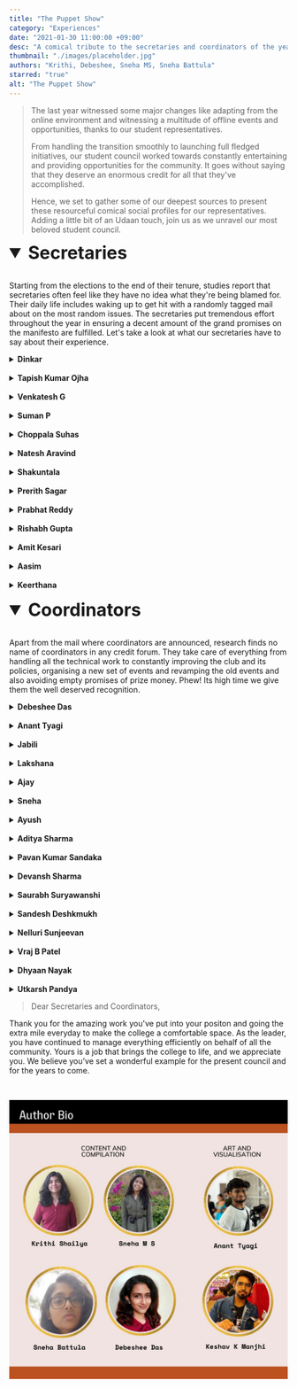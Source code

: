 ```yaml
---
title: "The Puppet Show"
category: "Experiences"
date: "2021-01-30 11:00:00 +09:00"
desc: "A comical tribute to the secretaries and coordinators of the year 2021-2022, for all the work and effort that goes behind what what we see"
thumbnail: "./images/placeholder.jpg"
authors: "Krithi, Debeshee, Sneha MS, Sneha Battula"
starred: "true"
alt: "The Puppet Show"
---
```


>The last year witnessed some major changes like adapting from the online environment and witnessing a multitude of offline events and opportunities, thanks to our student representatives.
>
>From handling the transition smoothly to launching full fledged initiatives, our student council worked towards constantly entertaining and providing opportunities for the community. It goes without saying that they deserve an enormous credit for all that they've accomplished.
>
>Hence, we set to gather some of our deepest sources to present these resourceful comical social profiles for our representatives. Adding a little bit of an Udaan touch, join us as we unravel our most beloved student council.

<details open>
<summary style= font-size:2rem;> <b>Secretaries</b></summary>
</br>

Starting from the elections to the end of their tenure, studies report that secretaries often feel like they have no idea what they're being blamed for. Their daily life includes waking up to get hit with a randomly tagged mail about on the most random issues. The secretaries put tremendous effort throughout the year in ensuring a decent amount of the grand promises on the manifesto are fulfilled.  Let's take a look at what our secretaries have to say about their experience.


<details>
<summary><b>Dinkar</b>
</summary>
</br>

*Students General Secretary*

<img src="images/profilecards/Dinkar.png"
     alt="Dinkar Profile"
     style="float: left; margin-right: 20rem; margin-bottom:40px; width: 90%;"/>

---

**Most Commendable Achievements from his tenure as the SGS**           
From managing the campus bio-bubble and handling quarantine to containing the campus outbreak, he was instrumental in helping out the institute and students with regards to navigating those rough waters and resuming normal student activities on campus after almost 2 years. With a strong, progressive stand on student issues including hostel in-times, Dinkar has ensured a smoother sailing for all students ahead.

**Dear Future Secretary,**                  
Try to approach the administration well in advance for issues students are facing or any proposal you have in mind. As last minute proposals are not kept into consideration because proper thought process can’t be put into it from the admin side.

Always take students into confidence about the decisions or discussions happening in institute level committees.

---------------------

*Thoughts and reviews from the student community*

> The most dedicated and hard-working guy who can get things done. One-man-army. One who knows EVERYTHING in IIT-T. A curious listener who will extract every bit of information from you. Never found in the room. Always ready for late-night parties.                        
>
>*-Arpit*


>No other student on campus has connected with everyone, be it security, staff, faculty or students as Dinkar has. As a consequence, no one else understands the working of the institute as well as him. No wonder then that he was involved in almost all decisions and committees the past year, be it COVID, Academics or HoME.     
>
>*-Shreyansh*

>A mastermind. He’s the mind you want to have in your team. His assurance and presence can give us the confidence to achieve few impossible tasks. A person with diverse mentality and is a good friend. His greatest talent is his convincing skills and bold nature. He can literally convince any higher official with his words and can go against the whole institute if he feels it’s right. He did have a few accomplishments like successfully handling a protest(inside campus), lifting the restrictions of the girls' hostel and handling the situation of congestion in boys hostel during Covid time. These are actually enough to explain how greatly his tenure has been. Overall, he is everyone’s godfather.                 
>
>*-Yerra*

---------------------
</details>
<br/>
<details>
<summary><b>Tapish Kumar Ojha</b>
</summary>
</br>

*Academic Affairs Secretary*

<img src="images/profilecards/Tapish.png"
     alt="Tapish Profile"
     style="float: left; margin-right: 20rem; margin-bottom:40px; width: 90%;"/>

---

**What is your most commendable achievement from your tenure as AAS?**       
It was the academic year when ERP got started for the first time in our college and it started with the course registration module in it. Since everyone including the academics section was new in it, it was really difficult for them as well as students to use it smoothly. So a lot of issues used to arise and at any time whether it was night 12 am, I had to talk to Arun Sir and sort the issue out. A lot of extensions in the deadline were requested. The drive was not smooth but happened successfully anyways. Although there were issues with it, but I was still happy that everyone registered successfully at least 😅.            

**Any regrets regarding your tenure?**       
I was not able to coordinate with my team well. Starting off with hybrid mode, there were no physical meetings, then the main problem was all the students who face any kind of issue or doubt used to contact me directly and I was not able to refuse them to help and was not able to make them follow the flow that has to be followed in order to sort out a query. I was hoping that there is a correct flow where the students could just reach out to the CRs and that can be conveyed to the AAC members and then to me.                            

**Dear Future Secretary,**                          
Make sure you figure out and inform the students about how/whom to apprach in case of any queries or issues. Keep the CRs and the members of AAC in the loop. So that everyone will know the answer to common queries. This will make your work easier.

---------------------

*Thoughts and reviews from the student community*

>In a year which saw the institute transition back to offline classes and exams, we students couldn’t have asked for a better AAS than Tapish. A year or so of online functioning had seen a communication gap and friction appear between academics and student body. Tapish bridged this gap, making sure that student grievances were put forward and redressed in a timely manner. With initiatives like a Career development forum to connect students with their peers and alumni for guidance regarding higher education and placements, the impact of his tenure will be felt long after he’s left!            
>         
>*-Shreyansh*

>Tapish helped pull off something nearly impossible - modifying the timetable for the students interest in a system where EVERYONE says “I can’t do anything about this, please ask X”, and then X goes on to say the same! The guy can beat the odds with his talents. Kudos to him for doing wonders in spite of the difficult circumstances.       
>
>*-Debeshee*

>Here is one such person who bothered Tapish with all such doubts/queries he mentions above. 😅But honestly none of the messages were left unanswered (Even when he was the Events Management Head). Getting such messages from everyone is truly overwhelming but you handled the situation like a pro. It was wonderful working with you as part of the AAC (probably didn’t do much). It was an awesome learning experience because of which I can now proudly say I know how certain things  work in our college.      
>
>*-Sneha*

---------------------
</details>
<br/>
<details>
<summary><b>Venkatesh G</b>
</summary>
</br>

*Research Affairs Secretary*

<img src="images/profilecards/Venkatesh.png"
     alt="Venkatesh Profile"
     style="float: left; margin-right: 20rem; margin-bottom:40px; width: 90%;"/>

---

**What was the best part of being the RAS?**             
I learned how the administration process works in the institute. Democratically represented my views to the authorities without any coercion and I have maintained good cordial relations with the scholars, and the administration (Faculty & Staff). I thought the scholars who hadn't returned to the campus due to Covid restrictions wouldn't know my face, but surprisingly now they all are recognizing me without any acquaintance.

**What is your most commendable achievement from your tenure as RAS?**  
I was always approachable to the scholars at any time either through phone or email. I was diligent to respond to their concerns and tried to resolve the dynamic issues with the help of concerned authorities.

I thank my research affairs council members & and our 2021-22 batch secretaries for continuous support during my tenure.                              

**What do you wish you’d done differently?**       
First, I had a wish to make every individual scholar happy with my representation, but in reality, it is impossible. Individual opinion always conflicts with group interests. Finally, I  decided to prioritize group interests over individual-centric opinions.

**Any mistakes that you want to warn your successors about?**             
Don't take any responsibility beyond your arm's length.

**Dear Future Secretary,**           
All the best!!!!               
Just go with the flow.            

---------------------

*Thoughts and reviews from the student community*

>He is a level-headed person. He maintains a good share of goodwill with research scholars and administration. This allows him to put research scholars concerns in front of administration with much ease. He is also good at managing the team by delegating the work to the committee. I would say in majority of time in his term as RAS went hassle free.       
>
>*-Ishaan*

---------------------
</details>
<br/>
<details>
<summary><b>Suman P</b>
</summary>
</br>

*Hostel Affairs Secretary*

<img src="images/profilecards/Suman.png"
     alt="Suman Profile"
     style="float: left; margin-right: 20rem; margin-bottom:40px; width: 90%;"/>

---

**What is your most commendable achievement from your tenure as HAS?**     
Managing quarantine with limited rooms and furniture.       

**What do you wish you’d done differently?**        
I should have made hostel representatives more accountable to the students.

-----------

*Thoughts and reviews from the student community*

>Suman has this beautiful, beautiful aura - you always feel like telling him your life problems, and he listens so sweetly, with the perfect facial expressions and responses, it often feels like he solves 68% of the problem, even if he can’t possibly do anything about it! And when it’s a problem he CAN do something about, he goes great lengths to get it done! He’s a true asset!       
>
>*-Debeshee*

>Suman is the most student friendly person I've come across who took immediate action to solve problems raised by students. He is so polite and respects everyone, from the highest authority to the cleaning staff. He never gave up on students' interests. He believed in people working with him and gave them full freedom to work. I have never seen him taking a decision without discussing the issue with seniors and council members to come up with the best possible solution. I personally learned a lot from him and admire his work ethic.
All the best!!    
>
>*-Jose*

-----------
</details>
<br/>
<details>
<summary><b>Choppala Suhas</b>
</summary>
</br>

*Mess Affairs Secretary*

<img src="images/profilecards/Suhas.png"
     alt="Suhas Profile"
     style="float: left; margin-right: 20rem; margin-bottom:40px; width: 90%;"/>

---

**What is your most commendable achievement from your tenure ?**               
I was able to work with more dedication than I ever thought possible. Working with a great team and changing the tender is one of my great achievements.      

**Any Regerts or anything you wish you'd done differently?**
In the beginning of my tenure, I use to look into some unnecessary conversations happening around in the WhatsApp groups and other platforms and felt bad about the comments and stuff. Later I got habituated, peiople always say things. But I regret caring about this in the beginning.        

**Dear future secretary,**             
Be open to suggestions and stay dedicated towards the work.

-----------

*Thoughts and reviews from the student community*
>Suhas and I met for the first time on our fresher's night, and his sincerity has always surprised me. He was the type of guy who was always eager to explore and master the unknown. His ideology of dealing with issues and his calmness moulded my way of analysing and solving a situation.           
>
>When we returned to campus after the devastating second wave of the COVID-19 virus, the situation was chaotic; he inspired us with his hard-working nature and determined character. During the tenders for the mess contract, he worked and fought for the students to provide them with better food at a lower cost; he always tried to do his best in the students' favour. He ended his term on a high note by instituting ice cream night on campus and inspired not only our batch but our junior batches to do the best in whatever the duties they are responsible for.       
>
>*-Charan*

---------
</details>
<br/>
<details>
<summary><b>Natesh Aravind</b>
</summary>
</br>

*Mess Affairs Secretary*

<img src="images/profilecards/Natesh.png"
     alt="Natesh Profile"
     style="float: left; margin-right: 20rem; margin-bottom:40px; width: 90%;"/>

---

**What is your most commendable achievement from your tenure ?**      
- Finally purchased a good telescope for our insti!
- We started the first Tech Summit, a series of Intra IIT tech competitions (with the hopes of seeing this transform into a tech fest in the coming years)
- We setup the ideasquare room with most of the necessary equipment for students projects
- got some good industry colaborations
- Apart from that, main challenge is getting students interested in these activities and clubs moving forward from the initial basic level stuff and start to work on more complex and advanced projects. We took the first step in solving this by revamping the club's org structure and introducing interest groups and tech teams.

**Any Regerts or anything you wish you'd done differently?**                
- Main regret is letting people who didn't know how to use 3d printer to use it. Here's a message for students: if are interested in something like 3d printing and you want to use the machine, better learn how to use it, no one is going to (and no one is expected to) do your work for you just because they are a club core. They can teach you but not do your work for you lol.                  
- I also regret not getting the impressed budget plan for ideasquare (basically a monthly budget) approved in my tenure, but i do hope the next team will get it approved asap.               
- Another regret is definitely not being able to properly renovate the ideasquare room like we planned. Though that was mainly because of pressure from above.                                
- One last thing is I didn't give any goodies for students who won in Intra IIT Tech summit when all others did (we did give prize money though).      
- Even though this one is not on us, the online Inter IIT Tech Meet was unfortunately a big flop due to the unethical way it was organized. Hope it didnt demotivate anyone. Never let IIT KGP organize anything ever again or simply don't participate in the events they organize (We have seen the toxic culture they follow and how it reflects in the events they organize way too many times.
- Apart from this I feel like I didn't oversee the activities of Digital Wizards and E-Cell as I was a bit too busy with Techmaniacs, Ideasquare and Gagan Vedhi. While digital wizards team did a phenomenal job the E-cell team utterly failed in organising even a single event to promote entrepreneurship, which was reflected even in many of directors remarks. On retrospect I should have helped them more and focused more on that side as well.

**Dear Future anybody who takes up a tech-related POR,**    
- One suggestion will be for club's core teams to focus on actually doing projects (which will help their CVs as well) rather than simply organizing workshop after workshop every month, all the KT stuff needs to happen within the first month of the joining of first years, and later on the focus should be on projects and clearing doubts for freshers.
- Regular open house to show these projects should also be organized. This way other students also see what is it they will also be able to do if they join the club later. Moreover more visibility a club gets through the projects they work on, it will definitely help in many ways like getting more budget, more collabs with companies etc.. (What you show is what you get).
- Also one ways to maximize audience is by having fewer but more marketed and inclusive events like the tech summit etc. Try to get outside speakers like entrepreneurs etc... to this as next year one of the main focus areas for TAC and E-cell will be to properly setup the startup pre-incubation hub and motivate entrepreneurship more among students.

-----------

*Thoughts and reviews from the student community*   

>This guy is full of ideas and loves to work on them! You can go to him and strike up a conversation on any idea, and he always has plenty to say! And he has very specific preferences and ways of doing things, and tries his best to get them implemented wherever he can. He cycled through all the To-Do list apps on the play store until he found one he could work with! He's also a really good team player, and makes sure that all the work he takes up gets done well.
>
>*-Prabhat*

>Natesh is an inspiring and visionary leader. During his tenure, he constantly motivated us to come up with creative ideas and restore technical culture of our college
>
>*-Venkatesa*

-----------
</details>
<br/>
<details>
<summary><b>Shakuntala</b>
</summary>
</br>

*Cultural Affairs Secretary*

<img src="images/profilecards/Shakuntala.png"
     alt="Shakuntala Profile"
     style="float: left; margin-right: 20rem; margin-bottom:40px; width: 90%;"/>

---

**What is your most commendable achievement from your tenure ?**           
The first big cultural event that we celebrated in college after the COVID break was Diwali. The Institute was calling the students back in batches and our team was not completely on campus by then, so the transition and communication was a little tough along with the COVID restrictions but at the end of the day, we were happy with how everything worked out as we started getting positive feedback from the students.         

One of the most heartwarming moments was from the Signature day event conducted for the graduating students. We knew the event was going to be a success once we saw their faces and overheard them saying “badia cheez he bhai!!” with joy.                       

One of my favourite events was Christmas. For the first time it was celebrated over two days and many students enthralled us with their talents!                            

**Dear future secretary,**              
Well, we always try to give our best for every event. But it's important to listen to the feedback after the event and improve on it in the next instance.

-----------

*Thoughts and reviews from the student community*

>I admire Shakunthala’s patience and hard work on all the ‘behind the scenes’ effort that needs to go into any student organised event on campus. It's not easy at all, working with multiple interesting people both inside and outside the institute, without getting frustrated. So kudos to her for keeping it up throughout the year!
>
>*-Debeshee*

>Apparently, this has to be 50 to 100 words about the talents of my close friend, Shakunthala, the cultural secretary, oh yeah... the former cultural secretary. She has the talent of doing all the work just by sitting in her bed the whole day. Don't mistake it for her laziness. It's an art, and she is an artist. Only she can make our great director and DoSA laugh in the meetings. She is the first-ever secretary to be  on the meme page.
>
>*-Keerthana*

-----------
</details>
<br/>
<details>
<summary><b>Prerith Sagar</b>
</summary>
</br>

*Sports Secretary*

<img src="images/profilecards/Prerith.png"
     alt="Prerith Profile"
     style="float: left; margin-right: 20rem; margin-bottom:40px; width: 90%;"/>

---

**What was the best part of being the SS ?**      
Best part of being any secretary is the ability to bring changes. The fact that I was able to get jerseys for everyone who participated in Kridaan is one thing I am really proud of. Also there were instances where the previous Intra IIT was halted due to fights among students (not the sole reason). I am proud of the fact that we conducted Kridaan in the most peaceful manner. Students took everything with a sporting spirit. And we saw commendable participation from  women as well. This lays a good foundation for the next inter IIT Tournaments.

**What do you wish you’d done differently?**   
- Budget Planning. Plan for everything from the beginning. I couldn’t get this done because of the online-offline ambiguity. But funds were approved later. But doing this before is less complicated.    
- E-sports is another aspect I lost track of. I hope the next secretary launches and lays foundation for this gaming culture.

**Dear future secretary,**             
Learn negotiating and management skills. I learnt it the hard way. Being too polite doesn’t work. Fight for what needs to be done and be assertive and confident. Take a stand and convince people. At the end of the day, this is a learning experience.

-----------

*Thoughts and reviews from the student community*

>Super practical, efficient, jovial and fun to work with!   
>   
>*-Debeshee*

>I think he's the most casual and chill person you'll ever meet. One will never feel burdened working around him. The way he carried out the events, either the Winter tournament or the Intra IIT, with calmness and composure is just incredible. Going to miss those late-night chit-chats about organising sports events and seeing you bossing around the sports facilities.
>
>*-Dheeraj*

>Being in a POR during the pandemic time has been a tricky job for all, but I believe that even with the hurdles, he has been one of the best sports secretaries our college has ever seen. Conducting winter sports tournament, Kridan, and other tournaments successfully with a little experience is a great accomplishment. These tournaments have improved both in terms of conducting and participation. From my first year till now, I have seen an increase in the number of people showing up for playing sports. Not only in terms of conducting these events, I feel that he has also done well in managing his committee and bringing in new reforms, like the hall of fame, etc. as well. Though it is not possible right now, I would have loved to watch our college get some real wins in Inter-IIT under his leadership.
>
>*-Srikarah*

>An adventurer. After he was elected as a sports secretary, I was worried that he will take up the job forward. Selecting me as a part of sports council, further enhanced my doubts on him. But after being a member of his council, the way he’s planned various activities, and events changed my opinion on him. Organizing KRIDAN followed by prize distribution ceremony on Gymkhana day is a mind-blowing situation that I cannot get over in my entire B.Tech life. He is a person who takes pride in his work and make sure it never fails at any cost. Finally, he’s a great friend and hard-worker.
>
>*-Yerra*

-----------

</details>
<br/>
<details>
<summary><b>Prabhat Reddy</b>
</summary>
</br>

*Literary Affairs Secretary*

<img src="images/profilecards/Prabhat.png"
     alt="Prabhat Profile"
     style="float: left; margin-right: 20rem; margin-bottom:40px; width: 90%;"/>

---

**What is your most commendable achievement from your tenure ?**
If I had to mention my most important achievement, that would be the LAC. Everyone in the LAC is interested and have contributed to lots of activities in their own way, and while I can't take credit for their existence and their awesomeness, I will take credit for assembling this passionate little team! We had meetings every once in a while and we came up with a bunch of ideas, most of which never saw the light of reality. But the few ideas that did, did have a lasting impact. And I believe that's important, because it encourages ideation and it reinforces the belief that any idea can come to fruition if we diligently work at it!              

One example is "Have we met before": the first ever event that the LAC as a whole had organized. While the primary aim of the event was to increase the senior-junior interaction in the online mode, there was another agenda: to organize a large scale event that would bring the newly formed LAC together. While the idea of the event was inspired from the "Icebreaker session" held in December 2020, the planning, organization and execution took a complete detour. The event was organized on Discord and all the participants were divided into teams of 5-7, among which there was a volunteer who engaged the team and held activities. The amount of planning that went into it was insane! And I think that the success of that event set the environment for everything that followed.                  

The year was full of challenges, but the most important one was getting work done while involving more people. I often came across cases where I could just take up all the work myself and get it done, but doing so wouldn't have been inclusive to people. I believe that it's important to involve people in work, sometimes even at the cost of finishing the work, to build a team, and I'm proud of the fact that I continuously tried to align my actions to this belief as much as I could. And I believe that helped!          

**What do you wish you’d done differently?**     
I did take a lot of decisions that I would consider mistakes, in the sense that I could've made other choice that lead to better outcomes. However, I don't think I would change any of that, and I couldn't have as well, because the past me couldn't have known any better, and I wouldn't be the same person I am now!

**Dear Future Secretary,**             
If there's one thing, that is to "remember your role". The Literary Affairs Secretary is a student representative i.e. the LAS must represent the students' interests. The LAS isn't a CEO, they mustn't represent their own ideas all the time (doesn't mean they must refrain from doing it at all). The LAS isn't a boss, they do not have the right to boss around people and get work done (they do reserve the right to kick people off the LAC though). The LAS must understand the role of the representative and act like one, and this must reflect in all their actions.                               

I used the word "LAS" above, but I believe this applies for all the student representatives. All the above isn't a written rule. This is my perspective and I believe I stood by it!                  

-----------

*Thoughts and reviews from the student community*

>I don't know anyone else apart from Prabhat bhaiya, and he's the SWEETEST 4th year guy I ever met. Totally down to earth, amazing personality, funny and appreciative, what else would you want?
>
>*-Keshav*

>Prabhat is a super casual and fun person, who simultaneously maintains a sense of professionalism and formality. He is in short a comfort character who you can freely talk to about anything. He is always open to interesting conversations and always has a new point of view for anything and everything. His way of simultaneously maintaining a casual, fun environment and a strictly documented formal work flow is commendable. Overall, it is a joy to work under and with prabhat.
>
>*-Sathyanarayann*

>This year by far has to be the golden year for literary affairs either in terms of events, participation or perception. His term accomplishments for literary affairs through the organisation of events (have we met before, etc) or fests (fiesta) can be considered as a huge leap for increasing literary culture in IITT.   
>
>*-Preethi*

>My interview for the LAC comprised of 40% purpose, 50% random topics and 10% lame jokes. I think this adequately sums up Prabhat.
>
>*-Krithi*

>You need help with anything… Just call Prabhat. The multi talented persona you are sooper lucky to meet
>
>*-Sneha*

>I’ve never met anyone who takes the ***people*** aspect of leadership and change more seriously than Prabhat, as compared to actually getting work done. As a result he didn’t just contribute to the Literary Affairs of IITT, he changed lives and their relationships with literary affairs. If you get a chance to work with him, you’ve probably saved up nine lives worth of good karma! Good for  you!
>
>*-Debeshee*

-----------
</details>
<br/>
<details>
<summary><b>Rishabh Gupta</b>
</summary>
</br>

*Placement Coordinator*

<img src="images/profilecards/Rishabh.png"
     alt="Rishabh Profile"
     style="float: left; margin-right: 20rem; margin-bottom:40px; width: 90%;"/>

---

**What is your most commendable achievement from your tenure ?**
1. Core dream offer policy - allowing students placed in non core companies to use their dream offer for core companies irrespective of the package details.       
2. 6 month internship - framing a way in which students can do 6 month intern in core companies with their academics. This increased the number of core opportunities in the institute.              
3. Formation of sub teams for the career development activities namely - <br>
&emsp;&emsp;a. Mock Placement Team<br>
&emsp;&emsp;b. Student Repository Team<br>
&emsp;&emsp;c. Social Media Outreach Team<br>
&emsp;&emsp;d. Placement Talks Team<br>      

**Any Regerts or anything you wish you'd done differently?**    
Improper planning of Student Repository and maintaining it.

**Dear Future Placement Coordinator,**                  
Maintain the repository from the very beginning.                                     
Connect students before sitting for any company with the just graduated batch students who are placed in that company.

-----------

*Thoughts and reviews from the student community*

>His was the term just after corona had hit the second wave. I've seen him work hard for the placement of each and every student eligible. There are people who exploit the power given them but he knew exactly how to balance everything. He'd be bold when demanding for the companies to come to the college and he'd even spoken to a lot of them which none of the previous Placement Coordinators did. All in all my respect for him as a friend, human and roommate grew over time as I saw him succeed.
>
>*-Aditya*

>Rishabh did a super awesome job at being a PIC despite him already being placed. Bonus points, he also plays good football.
>
>*-Prabhat*

-----------
</details>
<br/>
<details>
<summary><b>Amit Kesari</b>
</summary>
</br>

*Internship Coordinator*

<img src="images/profilecards/Amit.png"
     alt="Amit Profile"
     style="float: left; margin-right: 20rem; margin-bottom:40px; width: 90%;"/>

---

**What is your most commendable achievement from your tenure ?**
One of the proudest moments for me personally was when all my batchmates, especially my friends received their internship offer. This had seemed like a distant dream at the beginning of my tenure. When I received emails about people's selection and shortlist, it felt like one more step towards the summit on sending them the "Congratulations!" mail. Also when few students gave their thanks for the CDC sessions and mock rounds, it felt great that all our genuine efforts towards helping the people was being appreciated.

**Any Regerts or anything you wish you'd done differently?**   
Since this was the first time IGC position was brought into the Secretariat, along with the positives and the great things that happened throughout the year, one thing that I would want to do differently would be make students more aware about the global scenario we are living in and also to do justice to students who think that they were at a disadvantage because of me.

-----------

*Thoughts and reviews from the student community*

>So I met Amit on my second day at college, and from that day till now, I find him highly hardworking in all the fields in which he works. We even call him a "robot" for his dedication. He likes to help others; for me, he is my coding guru and a great friend. He is all set to be the next Satya Nadela, and I am sure he will be. He knows how to work under pressure and manage a team, so I would say he was and is the best person to be IGC. He is very caring for his friends, and his favourite sweet is ras malai, something he loves more than coding or helping others.
>
>*-Aditya*

>Even though IGC position was introduced for the first time, I felt that Amit did justice to the position. He used to communicate about everything on time and the queries were being resolved very quickly. He created a timeline for all the company events that would take place so that it would be useful for the students. Regular reminders were sent regarding different companies' application processes. We can even see that 150+ students have got internships which is a big number.
>
>*-Sowmya*

-----------
</details>
<br/>
<details>
<summary><b>Aasim</b>
</summary>
</br>

*GCU Head*

<img src="images/profilecards/Aasim.png"
     alt="Aasim Profile"
     style="float: left; margin-right: 20rem; margin-bottom:40px; width: 90%;"/>

---

**What was the best part about being GCU Head?**           
The best part of being the GCU student head was to hear the word "Thank you" in a low soft voice when people expressed their journey's either to us or when we became their mediator in arranging counseling sessions. It just gives a feel being noble and helpful amidst all the chaotic things I find myself involved into. A breath of fresh air, a pat at my own back. Those feelings are lovely!   

**What were your most commendable achievements?**                                                                          
It was creating solid steps for creating awareness about mental health and remove taboos regarding counseling. I am proud that by the end of my tenure my council has set  a stern foundation for the functioning of GCU which was a challenge given the hybrid scheme of things going on in our life. And as you know when you have the basement ready, several floors can be added into that building!

**Do you have any regrets regarding your tenure?**                                                      
I wished I could had been better in assigning tasks to my team members so as to make them more involved in the work. And would have included more members in the council to have more fun based activities in the campus from GCU side.

**Dear Future Head,**         
Do lead your team by example but do ensure every member in your council is involved in the tasks assigned to them. At times, I took charge of tasks allotted to a part of my council. It resulted in their apprehension that Aasim will do it. Try to ensure full cooperation with Dr. Pooja V she is actually the driving force for the resurgence of this unit.

-------------------------

*Thoughts and reviews from the student community*

>Aasim is a hard worker who is willing to give everything he has to the tasks that have been given to him. As GCU head for the 2021–22 academic year, one of his goals was to increase GCU's reputation among IITT family members and promote the GCU motto to encourage those in need of assistance to go ahead and seek it with confidence. Another challenge was to spread awareness about GCU's presence, which he attempted to do by planning several student seminars and developing the Sarathi  website and Instagram account. Since maintaining privacy is of the biggest importance for a gcu student head, I have personally observed him considering how he may assist people while maintaining complete anonymity. He gave it his all to create the GCU constitution, which will serve as a guide for new members. I recall an instance when a person published an anonymous Instagram post about an incident happened, aasim took initiative asking for information about it with the intention of offering assistance and support. I'd want to wrap up by saying that the entire GCU team, including faculty advisor Pooja ma'am, put a lot of effort towards helping people and eradicating stigma surrounding mental health throughout the previous academic year.
>
>*-Dinkar*

-------------
</details>
<br/>
<details>
<summary><b>Keerthana</b>
</summary>
</br>

*Principal Coordinator, NSS*

<img src="images/profilecards/Keerthana.png"
     alt="Keerthana Profile"
     style="float: left; margin-right: 20rem; margin-bottom:40px; width: 90%;"/>

---

**What were your most commendable achievements during your tenure?**               
We as a team NSS conducted blood donation camp very well. And I guess we also made NSS IIT T instagram active. I guess these are some of the achievements which I am really proud of.          

**Any regrets or changes that you wish you had made?**            
Not mistakes but it would have been much better if it was offline.

**Dear Future Coordinator,**                 
Conduct many offline events. And as she was part of the team last year she knows it.

-------------------------

*Thoughts and reviews from the student community*

>A really Interesting term, learnt a Lot of things from her about Social service, she taught us a lot of ideas
>
>*-Ganesh*               

>As far as I observed, even in any hectic situation, she can handle things in a cool way and her team managing skills are always awesome!                   
Also, She will be always available to reach out and responds immediately which helps team to perform better
>
>*-Chandni*

>Apart from those sudden meetings regarding work progress which were be planned at a very surprising point of time , working with her proved to be productive. She was my go to person whenever I have some doubts regarding work.      
>
>*-Swathi*

--------------

</details>
</br>

<details open>
<summary style= font-size:2rem;> <b>Coordinators </b></summary>
</br>

Apart from the mail where coordinators are announced, research finds no name of coordinators in any credit forum. They take care of everything from handling all the technical work to constantly improving the club and its policies, organising a new set of events and revamping the old events and also avoiding empty promises of prize money. Phew! Its high time we give them the well deserved recognition.

<details>
<summary><b>Debeshee Das</b>

</summary>
</br>

*Coordinator, Sargam, Music Club*

<img src="images/profilecards/Debeshee.png"
     alt="Debeshee Profile"
     style="float: left; margin-right: 20rem; margin-bottom:40px; width: 90%;"/>

---

**What is your most commendable achievement from your tenure as the coordinator?**                             
'Just Classical Indian Things' was an initiative designed to present classical music, through music, story telling and visuals, in a way that was alluring to people from our generation who were not familiar with it formally. The participants, around 10 of us enjoyed it immensely, and the audience feedback was really warm and unforgettable! The challenges were that we were in online mode and everyone had time constraints and professional commitments to balance.

We had collaborated with PFC on the project, and I was very happy with how everyone involved in it was glad to be a part of the experience. Apart from this, putting the Sargam band back together and performing on Ethnic Night in spite of the logistic issues was incredibly memorable!

**Any regrets or changes you wish you could make?**                      
The process of making purchases, especially expensive equipment, is not clear to most people. Anyone can be misled. It's best to double check the directions you are given and check with someone higher up in the admin in case anything seems unusual.

In general, I made the mistake of trusting other people to do their job well and it didn't work out a few times. It's best to be mentally prepared for the unexpected and come up with a back up plan.

**Dear Future Coordinator,**                           
Anything involving the admin takes time so start reaching out well in advance. Having a permanent safe space for both Sargam's instruments and its people is long overdue - I hope it can be arranged soon.

---------------------

*Thoughts and reviews on their term from the student community*

>She's really supportive, welcoming, and easy-to-talk-to.
She's just perfect for the role of a club's coordinator in my opinion. The most important thing that I learnt from her was that we don't need to compromise with our academics to pursue our passion. Both can go hand-in-hand, just like that.
>
>*-Akshat*

>IITT’s first-ever Sargam Mommy set a great example of how to have fun yet come up with great musical stuff throughout the year (be it offline or online)! From exposing Indian classical music to a large audience to putting back the band together, she has achieved so many milestones in just one year. And the best part is she involved many people in the process, allowing them to learn about Sargam and making them ready to become coordinators and co-coordinators in the future!
>
>*-Sibibalan*

>I've always found it inspiring how debeshee manages all the work at hand and is still somehow chill! It's been a wonderful experience working on the team and simply vibing along with her!
>
>*-Krithi*

>Hands down the best person on campus. If you haven’t met her, don’t worry she’ll come and meet you.
>
>*-Sneha*

-----------
</details>
<br/>
<details>
<summary><b>Anant Tyagi</b>
</summary>
</br>

*Coordinator, Photography and Films Club*

<img src="images/profilecards/Anant.png"
     alt="Anant Profile"
     style="float: left; margin-right: 20rem; margin-bottom:40px; width: 90%;"/>


---

**What is your most commendable achievement from your tenure?**                    
I think my team tackled the online offline transition really well, even though everyone had very little time to adjust. We made a short film and the Freshers' Introduction Video entirely online and also conducted many contests. Then we came to the campus and tirelessly covered Tirutsava (and various other events), sleeping just 3 hours a day. I'm really proud of my team for giving their hundred percent to everything the club did.

**Any regrets or changes you wish you could make?**                    
A lot of students were very enthusiastic about workshops regarding photography and DSLRs. We tried to make it happen but the offline semester was too stacked with events that we had to cover. We're eagerly looking forward to fix this in the upcoming academic year.

**Dear Future Coordinator,**                     
Our club just gets questioned a lot. Make sure we answer with our dedication and our work.

---------------------

*Thoughts and reviews from the student community*

>He has shown remarkable leadership skills and knows how to work as a team and guide the members of the core team and motivate them to get the job done. He is skilled, passionate and is someone who would do whatever it takes to get the job done. It was a wonderful experience to work under him.
>
>*-Sathya*

>I love how Anant is incredibly fun and chill, and at first glance doesn’t fit the stereotype you’d expect from someone running the most hardcore club in IITT.
>
>*-Debeshee*

>All the PFC stuff aside, Anant is an amaa...zing poet. If you didn’t know this before, go and check out his poems in Udaan. They’re just so relatable and so well written. Your poetry  makes people float. Never stop writing.
>
>*-Sneha*

>A goal-oriented person who works hard at things he's passionate about, resorts to sarcastic humor in almost everything else! He's very nice to talk to and he's quite an easy going person in general. It's often the case for most clubs that the club coordinator keeps motivating the core team and takes things forward, but for PFC, it felt like the entire core team supported each other very well, encouraging the coordinator to put in more efforts. It's quite a challenge to keep up the standards that the PFC has set over the years, and covering all college events consistently isn't an easy task, but Anant and team have done a really good job at that! Watching them work, to be honest, is quite inspiring.
>
>*-Prabhat*

-----------------

</details>
<br/>
<details>
<summary><b>Jabili</b>
</summary>
</br>

*Coordinator, Actomania*

<img src="images/profilecards/Jabili.png"
     alt="Jabili Profile"
     style="float: left; margin-right: 20rem; margin-bottom:40px; width: 90%;"/>


---
**What is your most commendable achievement from your tenure?**                  
My proudest moment in my tenure is a successful event (DUMB CHARADES) where around 50 members participated and also gave great feedback!

A workshop we conducted for the 1st year batch gave us lovely satisfaction!

**Any regrets or chanegs you wish you could make?**                         
I was unable to conduct more offline workshops and events due to hectic academic schedule and covid. That's only my regret in my period of coordinator.

---------------------

*Thoughts and reviews from the student community*

>Jabili always knows what the people want! She’s exactly who you want in any ‘Party Planning Committee’!
>
>*-Debeshee*

>I know Jabili as my friend and Actomania Club Coordinator. She is enthusiastic, exciting, and down-to-earth, constantly exploring new things. As a friend, I am grateful that she took up the responsibility of being the Actomania club coordinator and did justice to it by fulfilling her role and responsibilities successfully. Though she was leading the club, she participated in some events herself without any discrimination from the club. She conducted many successful events, which increased interaction among the students.
>
>*-Manoswitha*

--------------------

</details>
<br/>
<details>
<summary><b>Lakshana</b>
</summary>
</br>

*Coordinator, Artista*

<img src="images/profilecards/Lakshana.png"
     alt="Lakshana Profile"
     style="float: left; margin-right: 20rem; margin-bottom:40px; width: 90%;"/>


---

**What is your most commendable achievement from your tenure**                                                  
Offline events! I didn’t think they would work out and that barely ten people would show up because not many people find art to be fun and truly relate to it. Not everyone gets it right?  But there were over 40 people! (Which was a little bit annoying because too many people is too much work, lol!) But it was awesome because everyone enjoyed the events. Especially the freshers. The team was amazing with marketing. They made sure more people would join us for events. I did feel very proud of our team, looking at everyone having a great time with  arts.

**Any regrets or changes you wish you could make?**                                             
Covid gave us no time at all to actually get the students more deeply involved in Artista. I could've done something about that but we already had too many events lined up because of Tirutsava , Fiesta and 75 years.

**Dear Future Coordinator,**                                         
I believe you will do it right because hopefully you also would've been in the core team in the past year and seen what needs to be done and how.

---------------------

*Thoughts and reviews from the student community*

>Lakshana has boxes of art supplies floating around her, and if that isn’t enough for you to fall in love with her, she’s also incredibly kind, sweet, caring, talented, calm and loyal. You CANNOT find a more perpetually sleepy yet fun person on the planet! She’s too cool for life…
>
>*-Debeshee*

>Literally one of the coolest people on the campus. Lakshana has been an amazing Coordinator for Artista, and I had a looot of fun working under her. Work never felt very serious, we would always just chill and have fun… and we would vibe SO HARD! From relating to each other in a lot of stuff, and sending memes to each other and fangirling about tv shows to gossipping about anything and everything, Lakshana is the perfect person to talk to for a refreshing and wholesome chat, at any time of the day
>
>*-Sathyanarayann*

------------------------

</details>
<br/>
<details>
<summary><b>Ajay</b>
</summary>
</br>

*Coordinator, Xcite CLub*

<img src="images/profilecards/Ajay.png"
     alt="Ajay Profile"
     style="float: left; margin-right: 20rem; margin-bottom:40px; width: 90%;"/>


---

**What is your most commendable achievement from your tenure?**                                        
In college life experienced till now, getting into the dance core team in the first year itself and being a part of crew that represented our college in 2019 Inter IIT cultural meet. I have participated in both group and duo competition.

**Any regrets or changes you wish you could make?**                                 
I feel I should have made it more interactive. Primarily having few online and few offline made it difficult to conduct events adding to my prime procastination. Always have a to do list with specific deadlines.
And as for managing the work: should have distributed the work and assigned to the core team according to the appropriate time. This keeps the work system of club smooth. So always having the schedule of club planned and shared with core team helps in coordination.                              

**Dear Future Coordinator,**             
Bringing in the people, being on time when we schedule an events motivates the people. Maintaining this helps in having organising the event and calling in others and enquiring what problems others are facing without delaying the plans.                       

---------------------

*Thoughts and reviews the student community*

>Ajay is the most polite, cordial and sweet person you can have at the helm of anything! Supremely talented at dancing of course. And humble, helpful and fun!
>
>*-Debeshee*

>Heard about this character so collected yet so chaotic in a series-Dont know how he is at the eye of the storm yet bears a beaming smile.
I know these are all hangover thoughts after any fictional movie but what if there actually is a person who bears storm inside but still manages to win a lemon spoon race. Not only does he grooves with his limbs but also makes everyone's minds swirl. And who could actually do better than our xcite club coordinator, D. Ajay. This karimnagar boy became my first hang after coming to IITT. There is nothing special about him but he is an addiction! Usually expressionless but that vibe is priceless. After a dreary dusty day if you aspire for a person you really want to talk to- Its Ajay. A gifted listener, he has no demands-no expectations. This makes him extremely likeable, approachable and an interesting personality. This hide and seek lover has 100 tasks when I sleep and zero when I wake up. I have no clues how he manages chores. I guess that is why he is an excellent leader. He doesnt think leadership is about ordering people. Its more of involving them, living the experiences with them and teaching them the ways he knows to the best of his talent. You meet this person once and you can never forget the spark he carries for his life, be it family, friends, academics, extracurricular and XCITE.
>
>*-Abhimenyu*

---------------------

</details>
<br/>
<details>
<summary><b>Sneha</b>
</summary>
</br>

*Coordinator, Debate and Oratory Club*

<img src="images/profilecards/Sneha.png"
     alt="Sneha Profile"
     style="float: left; margin-right: 20rem; margin-bottom:40px; width: 90%;"/>


---

**What is your most commendable achievement from your tenure?**                   
Probably organizing the club mail handle and drive folder (Yes… Prabhat level documentation + Debeshee level organization). No offense to the previous coordinators, but the place was a mess. Jokes aside, probably the fact that we managed to conduct many debate and oratory sessions and participated in several inter college competitions makes me sooper proud and happy.

**Any regrets or changes you wish you could make?**                                   
One small regret is the fact that I came to know about this facebook page Indian Parliamentary Debate Calendar (which kinda has posts about every single debate competition in the country) after the first half of the year. Had I known of its existence before,  I’m sure we could have participated in several inter collegiate events in the odd semester as well.            

Other than this I pretty much enjoyed every single moment in the Debate and Oratory Club. With an awesome core team, even awesome trio of debate mentors and the best Literary sec ever there were no chance for regrets.

**Dear Future Coordinator,**                                     
People sign up to be part of the core team initially, because why not? Vacation time, not much academic related work and become a no-show later on. A friendly advice, recruit people who are active debaters. Because as a debate and oratory club core memeber there's really not much manegerial work other than, of course host sessions. Also try to do conduct activities in collaboration with the CDC.
All The Best!!!!                       

*PS: Please follow or keep track of the facebook page Indian Parliamentary Debate Calendar.*

---------------------

*Thoughts and reviews from the student community*

>Sneha has done an absolutely amazing job at heading the debate and oratory club. There have been numerous numerous debates which have been held in her term, and she has also ensured that no one gets left out due to any lack of knowledge. She has made sure everyone has access to all the sources they can improve themselves when it comes to debates. She is also incredibly knowledgeable in debate and was the perfect choice for coordinator of debate club.
>
>*-Sathya*

>The very first day for the debate, she managed to bring someone who had completely given up on debate and speaking in front of an audience(me), back into the game. That was perhaps the main, very impressive achievement in my eyes. Amidst the massive ships (other clubs), the debate club felt like a dinghy (owing to its size and other people's interest in joining or even looking at it). But with Sneha at the helm, we knew sinking was not one of the possible outcomes. Probably the only concern is that the debate club is usually revered as the most popular club in many colleges and over here, it felt like it never reached its full glory (this could be chalked up to many reasons but I believe the club head plays a part too).
>
>*-Akhil*

>Sneha is an institution! The consistency, grit, radical spirit and emotional strength to back it all up, apart from the obvious oratory, literary and people skills, is just awe-inspiring. I sometimes wish I could be her. Hands down!
>
>*-Debeshee*

>An extremely sweet person at heart, but extremely intimidating in the first interaction. Everyone I knew was initially scared of Sneha, and it's probably her bold but unique way of talking, I was never able to figure out why! And it's not just the way she talks, she's bold and confident in her actions too. And her work ethic is very inspiring. She does way too many things at a time, and till date, I have no idea how she manages to do justice to all of them!
On a work related personal note, she's very focused and a quick learner. I received a lot of help from her when I was LAS, and I knew that if she was taking care of something, I could rest easy and be assured that it would go well!
>
>*-Prabhat*

------------------

</details>
<br/>
<details>
<summary><b>Ayush</b>
</summary>
</br>

*Coordinator, Quizzing Club*

<img src="images/profilecards/Ayush.png"
     alt="Ayush Profile"
     style="float: left; margin-right: 20rem; margin-bottom:40px; width: 90%;"/>

---

**What is your most commendable achievement from your tenure?**                              
For me, the best part of being the Quiz Club head was the rewarding experience of creating an event that is received well by the participants. All the hours of research and planning with the core team felt worth-it when I looked at the participants and saw them enjoying tackling the set of questions that we had created. Another good thing about being the coordinator is planning events with other clubs and for major cultural events like Fiesta and Tirutsava.                    

The thing I am most proud of was conducting four quizzes in four consequent weeks during Tirutsava and Fiesta. During this time, the events received good participation and many talented quizzers were identified in the institute.                                                           

**Any regrets or changes that you wish you could make?**                     
I think the structure of the club and the planning could have been better. We were short a few members in the core team who could help in creating quizzes. With more members, the planning could have been better and we could have conducted more events more regularly.
Apart from what I have said about the structure, a social media presence of the club should be established. The Instagram page needs to be active. The club could do with more visibility.

**Dear Future Coordinator,**                           
Congratulations on becoming the new head! There are many talented quizzers who joined the club last year. I believe that you will have active participation in the events and more enthusiasm about quizzing in the next year. And make sure to build a good team for the Inter-IIT, Nihilanth and other inter-college competition. I wish you the best. Good Luck!                                

---------------------

*Thoughts and reviews from the student community*

>I have worked with Ayush for the past 3 years on multiple course projects and also our final year project. He has a great sense of humor, a very curious mind, and is always trying to push himself to get better. He worked really hard and devoted a lot of time to making the quizzes fun and interesting and knowledgeable for everyone participating, despite him being quite busy with his BTP and also his grad school applications. Despite these he has conducted some wonderful quizzes. This goes to show his excellent time-management skills. All these qualities have helped him to have a great tenure as quiz club coordinator.     
>
>*-Nirmal*  

>When I joined the quiz club I had almost no experience in making quizzes, Ayush guided me and my fellow core members in framing quizzes to the best level possible. For the most of the year we were a team of 4, but this didn't stop us from limiting the number of quizzes. We ended up framing around 200 questions for 13 quizzes thrughout the year and the best part was it wasn't hectic on us. We couldn't ask for a better head than Ayush.
>
>*-Vignesh*

-------------------

</details>
<br/>
<details>
<summary><b>Aditya Sharma</b>
</summary>
</br>

*Coordinator, Digital Wizards*

<img src="images/profilecards/Aditya.png"
     alt="Aditya Profile"
     style="float: left; margin-right: 20rem; margin-bottom:40px; width: 90%;"/>

---

**What is your most commendable achievement from your tenure?**                            
During my tenure, we conducted many contests and workshops, but my favorite would be the DSA series. During this, we did all the data structures and algorithmic techniques, and students who participated in the series were pleased with its outcome. I feel the success or failure of an event depends not on the number of participants but the value added to their life during the event. And as per our feedback, we were able to add some value to the participants...                              

**Any regrets or changes that you wish you made?**                  
My biggest regret would be not being able to conduct more offline workshops for freshers.                    

---------------------

*Thoughts and reviews the student community*

>Sharmaji is the most well-loved person you can find in a 100 mile radius. He’s disarming, unassuming, incredibly good with people, not to mention the hardcore technical credentials one would expect from the Code Club Head. It is an absolute pleasure working with him and watching him navigate unprecedented challenges without breaking a sweat. He’s also a gold star when it comes to the friendship lottery!
>
>*-Debeshee*

>I met Aditya (a.k.a panda) in the first week of my college life and seeing him from the first instant I knew he had a spark in him to do something great! Always building from ground up and giving into his goal everything that he has, whether it was to learn coding from scratch to becoming the top coder of our college or to run the Digital Wizard Code Club and lead it and manage it in the best way guiding students to reach their greatest or to get the best position possible for us by leading the Inter IIT Tech Meet, he keeps his goal ahead of him and marches towards it, jutsuing his way like Naruto, with full speed and determination listening to The Weekend on loop with a smile on his face ;)
>
>*-Amit Kesari (Odinson)*

>A visionary leader. Very down to the earth. Friend to subordinates, guide when in need. Approachable. No air of superiority.
Humorous and takes jokes in good spirit. He has come a long way and I'm sure he's gonna do wonders. Always comes forward to help people around him when in need. Creative (Helped make the Garuda in Tirutsava). Waiting for a treat from him. He said he'll throw one after he's paid his stipend.
>
>*-Ishaan*

--------------------

</details>
<br/>
<details>
<summary><b>Pavan Kumar Sandaka</b>
</summary>
</br>

*Coordinator,Techmaniacs*

<img src="images/profilecards/Pavan.png"
     alt="Pavan Profile"
     style="float: left; margin-right: 20rem; margin-bottom:40px; width: 90%;"/>


---

**What is your most commendable achievement from your tenure?**            
Tirutsava Robosphere participation is unexpectedly large. Observed interesting designs and took it with great interest. The participants were putting in efforts.           

**Any regrets or changes that you wish you made?**                                  
1. In the beginning, the club thought that workshops were the way to go and get the beginners started. But these are just basics and not a full fledged series.
2. Project driven learning which might help for inter IIT with problem statements.
3. We did not have that much outreach and experience to learn from seniors.
4. Funding was not time.
5. Because of time, we could not do as many things as planned.
6. Online mode also introduced a gap. The transition was bad for mechanical because of pending labs.

**Dear Future Coordinator,**                         
Technical culture in our IIT is weaker than expected. Our college’s culture should develop and our performance should also match.

---------------------

*Thoughts and reviews from the student community*

>Pavan is among the most hardworking people I know. Under his tenure he made sure to organise various  interesting events under Techmaniacs. He also took care of planning activities that were fun-filled and interesting when working with the technical culture.
>
>*-Venkatesa*

---------------------
</details>
<br/>
<details>
<summary><b>Devansh Sharma</b>
</summary>
</br>

*Coordinator, Gagan Vedhi*

<img src="images/profilecards/Devansh.png"
     alt="Devansh Profile"
     style="float: left; margin-right: 20rem; margin-bottom:40px; width: 90%;"/>


---

**What was the best part about being a Club Head?**                           
Sense of achievement. After sharing any resources, conducting any activity or posting something related to astronomy, I always felt a bit satisfied by the fact that even though a bit, we were able to improve everyone’s understanding of our ‘home’.                   

Well, being a club head has its perks, you get to know some amazing people from other colleges, companies and startups as well. And as a by-product, you get some recognition too :P              

**What is your most commendable achievement from your tenure? What is the thing you’re most proud of?**      
Introducing computational astronomy as an interest group.We live in a data-driven world, all you see around produces tons of data and so do the telescopes and space probes. Applying various algorithms and extracting important features from the data is what it’s mainly about.                          

We conducted a hands-on workshop on ‘AI with space applications’ in collaboration with Spaceonova. Some more resources were shared with students to get a better insight. This has now formed the base for all other related activities that might take place shortly.                                                             

Also, this year we managed to submit a solution under the same domain in Inter IIT Tech meet 10.0 for ISRO’s web-based automatic identification of solar bursts in x-ray light curves and received recognition for the same on Gymkhana day.                              

**Do you have any regrets?**                    
The thing which I wish I had done differently was mentoring students for the NASA space apps challenge. It’s a hackathon that’s conducted every year by NASA. We did prepare step-by-step guides with links to resources but somehow it didn’t go well. Post analysis made us realize that the main reason was the lack of interaction between the core team and participating individuals.

**Dear future Coordinator,**                                          
Never neglect the importance of regular interaction. During my tenure, I realized that people pay more attention and participate well when you interact with them regularly and keep the communication platforms active. It might sound a bit hard to execute at first but with proper division and management it becomes easier with time and it’s truly worth it.                    

Even though my tenure ends now, I’ll keep on supporting the club and its activities. So don’t hesitate if you want some assistance or want to have a chat with someone who is equally enthusiastic about space. I’ll be there. Most important, don’t be ever discouraged by low participation. It happens and I know that. I would suggest trying different types of activities. Quizzes and talk shows are great but trying something new or doing it in a different way will most likely increase participation.                                  
Best wishes from my side. Let’s take our club to the next level!                 

*PS: To all the enthusiasts out there, your interest and participation is of utter importance. So, if you’re free on a Saturday night and while scrolling you came across something new, share it with others.. have a discussion on it. Let’s build a strong space community where we learn and thrive together. Our club is there for you to make this journey beautiful, all you have to do is show your interest.*

-------------------------

*Thoughts and reviews from the student community*

>Devansh, you are an embodiment of humbleness; not only humbleness but also skill and sincerity😇 . I haven't seen any other student like you. You never hurt, insult or disrespect anyone. I have never seen you in anger, despite provoking situations. It was a great pleasure working under you in Astronomy club 🤗. Your creativity is superb which was reflected from the ideas you proposed when you were on the throne👑 of head of Astro club. You never enforced responsibility on anyone, and did an ideal distribution of work equally among everyone, keeping into account the academic pressure everyone has. Also, your spontaneity and pragmatic thinking was visible when you used to point out the minute but serious loopholes in our ideas within seconds🫰🏻.  Also I love your way of conveying others mistakes to them- no sarcasm, no exaggeration, no pride- only shear politeness😄. How do you manage this?!
Being very friendly with us you were also strict about ethics. You always discharged the core members from using copyright restricted materials and thoroughly examined these things. You speak less but meaningful, never wasting your and others' time. I learnt a lot from you ( including some stuff related to coding :) )
I am really lucky to have a friend like you.
>
>*-Pranav Sutar*

>My college friend Devansh, he is not only a hard-working studious person, yet in addition brimming with warm friendship as well. He is extremely enthusiastic about programming and in fact, he had been in the top five in many of the contests conducted in our college. He is super passionate about astronomy. He has a true passion for the space related stuff, such that he would always go and learn or read more about any topic related to the astronomy. The management strategy of his studies and the coordinator-ship of the astronomy club should be admired and I have personally observed him the way he manages both of them simultaneously. Despite any issue, be it participation, or any mishap during an event, he never looses his chill and never ever been in despair and continues conducting club events. In particular, he would spend a significant amount of time for the club, planning  events, arranging meetings, and researching  topics to be posted on the club's page. Not only this, but as a person he so generous, he is just always ever-ready to help anyone. He is one of the most reliable people you can count on. He is arguably my closest companion.
>
>*-Sidhant H*

------------------------
</details>
<br/>
<details>
<summary><b>Saurabh Suryawanshi</b>
</summary>
</br>

*Coordinator, Winged Voyage*

<img src="images/profilecards/Saurabh.png"
     alt="Saurabh Profile"
     style="float: left; margin-right: 20rem; margin-bottom:40px; width: 90%;"/>

---

**What was the best part about being Club Head to you?**
Leading a bunch of good guys (mostly nerds :p) who have a similar interest and sometimes even failing to do a good job at it. But the main part was learning from the experience and applying it again.

**What is your most commendable achievement from your tenure?**                      
Restarting the club from (almost) non-existence due to the pandemic and rejuvenating it with a great team. Hopefully the new lads will take it much forward than I could.

**Any regrets regarding your tenure?**                     
I wish I could have spent more energy on getting the work completed, rather than being happy seeing the work in the progress.

**Dear Future Coordinator,**                      
I would warn the successors of becoming lethargic after achieving small milestones, this club requires the team to strive hard untill the final result (fs car) is rolled out! Build up on the little foundation that we tried as a team and make IIT Tirupati family proud. Keep the grind on!

-------------------------

*Thoughts and reviews from the student community*                  

>IITT's Toto Wolf. The first automobile club head to give a powerpoint presentation to motivate peeps to join the club... though there's still a long way to go before we could fit tyres to the car, he put together a team that could potentially build one in the years to come.
>
>*-Sibi*

>After a long break due to the pandemic, the automobile club assembled a new team and resumed work on the design of their race car. Saurabh Suryawanshi, a 4th-year ME student and a motorsport enthusiast led the project and the club. He assigned the newcomers to the different subsystems headed by old members of the club who had worked on the car before the lockdown. By holding frequent meetings and maintaining high morale, he ensured that the work picked up the pace. The project reached major milestones before it was halted by the third COVID wave. The chassis design was brought to near completion. The engine team finalised the schematics of many subsystems like intake and exhaust, powertrain and cooling and the procurement of the parts was started. In the little time that the club has had together on the floor, Saurabh was also very pivotal in maintaining the communication between teams. With the establishment of a new core in the club and impressive progress, Saurabh has primed the club to complete the car in the next year under a new coordinator.
>
>*-Ayush*

------------------
</details>
<br/>
<details>
<summary><b>Sandesh Deshkmukh</b>
</summary>
</br>

*Coordinator, Aranya*

<img src="images/profilecards/Sandesh.png"
     alt="Sandesh Profile"
     style="float: left; margin-right: 20rem; margin-bottom:40px; width: 90%;"/>


---

**Please tell us about the best part of being Head.**                        
Being head you get to work along with new people. The best part is those people become your good friend at end of the year and you create a lot of memories and a lot of new experiences. Being head of the Aranya club taking students to trek and enjoy along with carrying responsibility is what excited me a lot.

**What was your biggest achievement during your tenure?**                      
Usually, Aranya conducts treks with 120-140 students but this year just after covid guidelines get relaxed we conducted a trek with 240 people on board with 0 injuries/ unpleasant accidents.

**Do you have any regrets or changes that you wish you had made?**                       
As we spent most of the academic year online I wish I could have spent more time with club activities and club members in person. I think I should have conducted one more trek and introduced at least one new adventure sport.                               

When it comes to Aranya club which is an adventure sports club there are tons of risks involved while conducting a any event. I would recommend recruiting club core members with some adventure sport experience.

**Dear Future Coordinator,**                     
Aranya club for now is being limited to very few adventure sports there is still a lot to explore and introduce. It's one of the favorite club of students. You will enjoy being head of this club. Good luck with your journey as club head.

-------------------------

*Thoughts and reviews from the student community*

>Sandesh bhaiya is a great and composed leader. We are greatly moved by his captivating presence and his calmness. He never lost his cool even through the tough times. He always appreciated the club member's efforts. In his tenure as the club coordinator, there is great progress even though that was a tough year with COVID on the edge...
To the captain cool....🤗
>
>*-Vibhav*

------------------

</details>
<br/>
<details>
<summary><b>Nelluri Sunjeevan</b>
</summary>
</br>

### Nelluri Sunjeevan
*Coordinator, Chaturanga*

<img src="images/profilecards/Sunjeevan.png"
     alt="Sunjeevan Profile"
     style="float: left; margin-right: 20rem; margin-bottom:40px; width: 90%;"/>


---

**What was your most commendable achievement from your tenure?**                       
We as a club had some really good moments last year. We played a lot of intercollege tournaments and were performing on par with the clubs of some top colleges. We had a top-3 finish in 3-4 events in which close to 12 colleges participated. Also in terms of number of people participating within the club, some of our most participated events are CPL and Battle of Branches where we received participation of about 30 and 50 respectively.                                                                     

**Please tell us if you have any regrets before leaving.**                    
One of my regrets will be that we weren't able to get the prize money that we would have wanted for the club. We at the start of the had made some plans about having some events and we made our budget according to that but as that didn't happen we had to pivot from there. Also one other thing is that we thought we will be able to get more people interested in playing chess. We tried a few things to aiming towards new comers but now I feel maybe we could have tried a bit more in that direction.                  

-------------------------

*Thoughts and reviews from the student community*

>Sunjeevan is a very good listener who cares about what others say and tries to help them out. He considers others' words and never ignores them. He’s also a very talented chess player and has excellent team management skills. In addition, hs is a very kind person who understands others' emotions and is always there, especially during tough times.
It’s amazing how he takes criticism in the best way and tries to improve himself, without losing patience or bursting out with anger.
>
>*-Shreetesh*

>Sunjeevan is an enthusiastic chess player, and one of the best chess players I know. He demonstrates the characteristics of a true leader in the tournaments that I have had the pleasure of playing alongside him. Cool headed and calm, he quickly searches for the solution rather than worrying about the problem.
>
>*-Vishrut*

----------------
</details>
<br/>
<details>
<summary><b>Vraj B Patel</b>
</summary>
</br>

### Vraj B Patel
*Coordinator, Fitness Club*

<img src="images/profilecards/Vraj.png"
     alt="Vraj Profile"
     style="float: left; margin-right: 20rem; margin-bottom:40px; width: 90%;"/>


---

**What were your most commendable achievements during your tenure?**                                         
1. Handling pretty much everything independently.
2. Establishing the entire structure including the constitution and committee formation
3. During COVID time, the participation in the fitness challenge was wonderful

**Do you have any regrets regarding the cLub?**                             
1. Taking the initiative to organize the structure before starting off with events might have made it easier.
2. Putting together a core committee instead of being a one man army is a better way to go!

-------------------------

*Thoughts and reviews from the student community*

>Vraj. Vraj. Vraj… If there’s anyone who can bring life to the party, even when there is no party, it's Vraj. Don’t be misled by his unbelievably jovial, friendly and kind nature. He belongs on the cover of all “Take control of your life - My journey to awesomeness” videos. He has a PhD in inspiring people with his talents and determination.
>
>*-Debeshee*

>Vraj is "in the Gym" whenever I need him to help with any group project work, and he is also one of my best friends, so I would say that; to me, he was the perfect fit for this role. I would like to write this short piece to thank him for taking up this responsibility which ~~he was forced into and daily dreaded waking up early in the morning for~~ he took up out of the goodness of his heart and, over the year, was able to successfully "oversee all the activities under the club and ensure a smooth flow of events".     
>
>First, a bit about the man himself. To begin with, ~~he is/was/hopefully still is ripped~~ Vraj is a person who is always there for his friends no matter what and a very approachable and fun guy to chat with at that. He is dedicated to tasks (he actually sets his mind on) and goes above and beyond to get them done. This was clear to me during his term as the coordinator, especially during the yoga week celebrations when he woke up early in the morning for days on end (trust me, he is not a morning person) to ensure the event went without any hiccups. He also organised regular events over the semester to keep the club active and did his best to encourage people to join (sadly couldn't persuade me) and provide them with everything they would need to have a good experience as a club member.     
>
>This was the first time the club had a coordinator since its inception, and I would say Vraj did an excellent job. I can assure you that he has written more e-mails to ensure the proper functioning of the club than the ones he has actually read over the past year.
>
>*-Noble*

-------------

</details>
<br/>
<details>
<summary><b>Dhyaan Nayak</b>
</summary>
</br>

*Coordinator, E-Cell*

<img src="images/profilecards/Dhyaan.png"
     alt="Dhyaan Profile"
     style="float: left; margin-right: 20rem; margin-bottom:40px; width: 90%;"/>

---

**What was the best part of being the E-cell Head?**                    
You get to try out new things for the benefit of the Cell and take   pride in contributing to it's growth. Moreover, being a head, you get to feature in student newsletter and put forth your views.

**What is your most commendable achievement during your tenure?**                              
Being given the oppurtunity to organise the first ever E-Cell Ideathon of our institute.

**Do you have any regrets from the past year?**                                 
Should have done a careful survey what interests students the most, so that the webinars and workshops could be more targeted.

**Dear Future Coordinator,**                                 
Make a plan of action for the entire term at the very start keeping in mind the academic activities. Wish to see some startups emerging from our institute in your term.

-------------------------

*Thoughts and reviews from the student community*

>Dhyaan is just unbelievable. Just. UNBELIEVABLE. He just gracefully flits through life, balancing all facets of life, with a cheerful disposition, no matter rain or sun! He’s always looking out for new, and completely unconventional ways to grow and surprise the world with his excellence!
>
>*-Debeshee*

>He is competent in everything, sports, cultural activities, leading E-Cell, or managing Tirutsava. From smashing shuttles in badminton and volleyball, he is excellent in almost all sports. He never fails to mesmerise everyone with his masterful flute performances. He has outstanding management skills; he ensured all tasks taken up by the E-Cell were completed within the stipulated time. Without a doubt, he is a very proficient leader in all aspects.
>
>*-Sameer*

>Dhyaan is a passionate and talented young man who finds his passion in many things. One such passion is music. During the lockdown, he learned to play flute and even started a youtube channel to upload his flute videos. He is also good at sports and plays table tennis, badminton, volleyball and also chess in which is he has got a good rating.                
One thing that inspires and astonishes me is that he can speak many languages Most people find it almost effortless to talk to him and make friends. One thing about him is that he likes to debate almost anything, from physics topics like time dilation to philosophical topics like the existence of the god, etc. He is also a great fan of Indian history discusses topics like Indian politics and Geopolitics making intriguing theories about some issues, making anyone to fall in love with the subject. Moreover, he manifests his interest in entrepreneurship and new ideas and is also a great team player.
>
>*-Aashrit*

>Chess Wizard - IITT’s very own Magnus Carlsen who makes you swoon at his melodious flute notes. The most friendly and approachable person.
>
>*-Sneha*

>A genuinely great person who has a mentality that once he accepts a piece of work, will never back away. He has this incredible attitude where he believes that responsibilities if taken upon by choice should be justified. Basically, an allrounder who can manage multiple stuff. Has Good tactical skills to survive in business industry. A great listener and a much greater person when it comes to giving comebacks to people. Overall a smart mind who can give you valuable suggestions(in case you need some help) and can help you improve your interpersonal skills.
>
>*-Yerra*

------
</details>
<br/>
<details>
<summary><b>Utkarsh Pandya</b>
</summary>
</br>


<img src="images/profilecards/Utkarsh.png"
     alt="Utkarsh Profile"
     style="float: left; margin-right: 20rem; margin-bottom:40px; width: 90%;"/>

---

**What is your most commendable achievement during your tenure?**                              
As the Head of E-Cell of IIT Tirupati, I got to understand that the main challenge in our IIT is to gain popular support and the interest of our students towards something new.
I can proudly with my team, say that this year we all succeeded in increasing the engagement of our students interested in entrepreneurship by 3 times on our social platforms like Instagram and Discord.
In addition, We succeeded in grabbing the participation in our events, webinars and workshops to a good level.
Also, we also got an opportunity to redirect a few Startup Ideas to their Preincubation Level. Still I felt that, only the students who were interested in Entrepreneurship and startups, most of the time turned up, till the last times for which the count has increased.
Overall, It was a Great Experience to be the Head of Entrepreneurship Cell Of IIT Tirupati.
I got a chance to talk and understand how the managers of Big Startups actually work and what Entrepreneurship actually mean apart from the typical definition.

**Do you have any regrets from the past year?**                                 
When it comes to mistakes, I feel that a few times, I got unprofessional in choosing the type of workshops or webinars, that I had organized. My motive should be to include new students also but because of that reason sometimes I did injustice to the already in people and vice versa.

**Dear Future Coordinator,**                                 
Coordinate with your team members properly, Focus on the masses not the few one out there, and try to create a cult of Entrepreneurs in our college and please be always in touch of the previous heads whenever you need any piece of advice or suggestion...Best of Luck to all of you.

-------------------------

*Thoughts and reviews from the student community*

>He brought in lot of diversity and team spirit at the E-Cell Team.Had a great time and learnt a lot working with him
>
>*-Dhyaan*

>I have worked closely with him in the E-Cell as well as Tirutsava. He always took the initiative for every task and is very responsible and committed to his role. He is always there if you have difficulties in any task while working under him. His guidance is always spot on.
I thank him for sharing his experiences and guiding me throughout his tenure as E-Cell Head.
>
>*-Sameer*
</details>

</details>

>Dear Secretaries and Coordinators,

Thank you for the amazing work you've put into your positon and going the extra mile everyday to make the college a comfortable space. As the leader, you have continued to manage everything efficiently
on behalf of all the community. Yours is a job that brings the college to life, and we appreciate you. We believe you’ve set a wonderful example for the present council and for the years to come.


</br>

<img src="images/AuthorBio.jpg"
     alt="List of contributors" />
